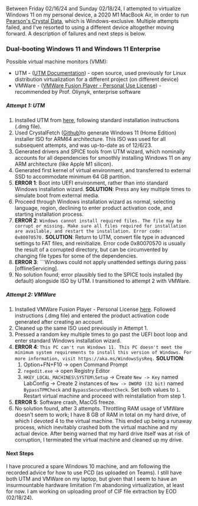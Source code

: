 Between Friday 02/16/24 and Sunday 02/18/24, I attempted to virtualize Windows 11 on my personal device, a 2020 M1 MacBook Air, in order to run [Pearson's Crystal Data](https://www.crystalimpact.com/pcd/), which is Windows-exclusive. Multiple attempts failed, and I've resorted to using a different device altogether moving forward. A description of failures and next steps is below. 
### Dual-booting Windows 11 and Windows 11 Enterprise

Possible virtual machine monitors (VMM):
* UTM -  ([UTM Documentation](https://docs.getutm.app/settings-apple/boot/)) - open source, used previously for Linux distribution virtualization for a different project (on different device)
* VMWare - ([VMWare Fusion Player - Personal Use License](https://customerconnect.vmware.com/en/evalcenter?p=fusion-player-personal-13)) - recommended by Prof. Oliynyk, enterprise software

##### Attempt 1: UTM
1. Installed UTM from [here](https://mac.getutm.app/), following standard installation instructions (.dmg file).
2. Used CrystalFetch ([Github](https://github.com/TuringSoftware/CrystalFetch))to generate Windows 11 (Home Edition) installer ISO for ARM64 architecture. This ISO was used for all subsequent attempts, and was up-to-date as of 12/6/23. 
3. Generated drivers and SPICE tools from UTM wizard, which nominally accounts for all dependencies for smoothly installing Windows 11 on any ARM architecture (like Apple M1 silicon).
4. Generated first kernel of virtual environment, and transferred to external SSD to accommodate minimum 64 GB partition. 
5. **ERROR 1**: Boot into UEFI environment, rather than into standard Windows installation wizard. 
	**SOLUTION**: Press any key multiple times to simulate boot from external media.
6. Proceed through Windows installation wizard as normal, selecting language, region, declining to enter product activation code, and starting installation process. 
7. **ERROR 2**: ```Windows cannot install required files. The file may be corrupt or missing. Make sure all files required for installation are available, and restart the installation. Error code: 0x80070570.```
	**SOLUTION**: Return to UTM, convert file type in advanced settings to FAT files, and reinitialize. Error code 0x80070570 is usually the result of a corrupted directory, but can be circumvented by changing file types for some of the dependencies.
8. **ERROR 3**: ```Windows could not apply unattended settings during pass [offlineServicing].
9. No solution found; error plausibly tied to the SPICE tools installed (by default) alongside ISO by UTM. I transitioned to attempt 2 with VMWare.

##### Attempt 2: VMWare
1. Installed VMWare Fusion Player - Personal License [here](https://customerconnect.vmware.com/en/evalcenter?p=fusion-player-personal-13). Followed instructions (.dmg file) and entered the product activation code generated after creating an account.
2. Cleaned up the same ISO used previously in Attempt 1. 
3. Pressed a random key multiple times to go past the UEFI boot loop and enter standard Windows installation wizard.
4. **ERROR 4**: ```This PC can't run Windows 11. This PC doesn't meet the minimum system requirements to install this version of Windows. For more information, visit https://aka.ms/WindowsSysReq.```
	   **SOLUTION**: 
	1. Option+FN+F10 -> open Command Prompt
	2. ```regedit.exe``` -> open Registry Editor
	3. ```HKEY_LOCAL_MACHINES\SYSTEM\Setup``` -> Create ```New -> Key``` named LabConfig -> Create 2 instances of ```New -> DWORD (32 bit)``` named ```BypassTPMCheck``` and ```BypassSecureBootCheck```. Set both values to ```1```. Restart virtual machine and proceed with reinstallation from step 1.
5. **ERROR 5**: Software crash, MacOS freeze. 
6. No solution found, after 3 attempts. Throttling RAM usage of VMWare doesn't seem to work; I have 8 GB of RAM in total on my hard drive, of which I devoted 4 to the virtual machine. This ended up being a runaway process, which inevitably crashed both the virtual machine and my actual device. After being warned that my hard drive itself was at risk of corruption, I terminated the virtual machine and cleaned up my drive. 

#### Next Steps
I have procured a spare Windows 10 machine, and am following the recorded advice for how to use PCD (as uploaded on Teams). I still have both UTM and VMWare on my laptop, but given that I seem to have an insurmountable hardware limitation I'm abandoning virtualization, at least for now. I am working on uploading proof of CIF file extraction by EOD (02/18/24).


